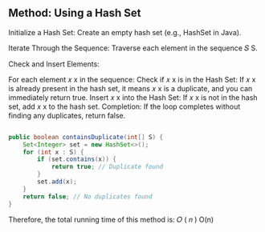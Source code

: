  ## Method: Using a Hash Set
Initialize a Hash Set: Create an empty hash set (e.g., HashSet in Java).

Iterate Through the Sequence: Traverse each element in the sequence
𝑆
S.

Check and Insert Elements:

For each element
𝑥
x in the sequence:
Check if
𝑥
x is in the Hash Set: If
𝑥
x is already present in the hash set, it means
𝑥
x is a duplicate, and you can immediately return true.
Insert
𝑥
x into the Hash Set: If
𝑥
x is not in the hash set, add
𝑥
x to the hash set.
Completion: If the loop completes without finding any duplicates, return false.

```java

public boolean containsDuplicate(int[] S) {
    Set<Integer> set = new HashSet<>();
    for (int x : S) {
        if (set.contains(x)) {
            return true; // Duplicate found
        }
        set.add(x);
    }
    return false; // No duplicates found
}
```

Therefore, the total running time of this method is:
𝑂
(
𝑛
)
O(n)